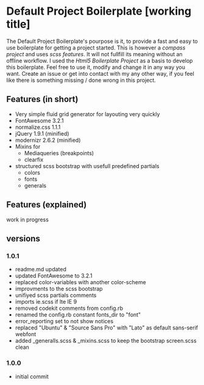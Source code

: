# Default Project Boilerplate [working title]

The Default Project Boilerplate's pourpose is it, to provide a fast and easy to use boilerplate for getting a project started. This is however a *compass project* and uses *scss features*. It will not fullfill its meaning without an offline workflow. I used the *Html5 Boilerplate Project* as a basis to develop this boilerplate. Feel free to use it, modify and change it in any way you want. Create an issue or get into contact with my any other way, if you feel like there is something missing / done wrong in this project.

## Features (in short)

+ Very simple fluid grid generator for layouting very quickly
+ FontAwesome 3.2.1
+ normalize.css 1.1.1
+ jQuery 1.9.1 (minified)
+ modernizr 2.6.2 (minified)
+ Mixins for
	+ Mediaqueries (breakpoints)
	+ clearfix
+ structured scss bootstrap with usefull predefined partials
	+ colors
	+ fonts
	+ generals

## Features (explained)

work in progress

## versions

### 1.0.1

+ readme.md updated
+ updated FontAwesome to 3.2.1
+ replaced color-variables with another color-scheme
+ improvments to the scss bootstrap
+ unifiyed scss partials comments
+ imports ie.scss if lte IE 9
+ removed codekit comments from config.rb
+ renamed the config.rb constant fonts_dir to "font"
+ error_reporting set to not show notices
+ replaced "Ubuntu" & "Source Sans Pro" with "Lato" as default sans-serif webfont
+ added _generalls.scss & _mixins.scss to keep the bootstrap screen.scss clean

### 1.0.0

+ initial commit
